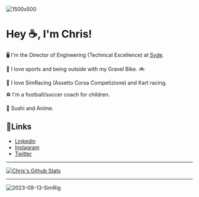 ![1500x500](https://github.com/user-attachments/assets/a6603696-2fe5-42cb-93cc-205417cb1ca1)


# Hey ☕, I'm Chris!

🖥️ I'm the Director of Engineering (Technical Excellence) at [Syde](https://syde.com).

💪 I love sports and being outside with my Gravel Bike. 🚲

🏁 I love SimRacing (Assetto Corsa Competizione) and Kart racing.

⚽ I'm a football/soccer coach for children.

🍣 Sushi and Anime.

## 🔗Links

- [Linkedin](https://www.linkedin.com/in/christian-leucht-440500127/)
- [Instagram](https://www.instagram.com/chrisxapex/)
- [Twitter](https://twitter.com/fixgemacht)

---

[![Chris's Github Stats](https://github-readme-stats.vercel.app/api?username=chrico&count_private=true&show_icons=true&theme=dark)](https://github.com/chrico)

---

![2023-09-13-SimRig](https://github.com/Chrico/Chrico/assets/3417446/51d247c2-c304-4a3d-84db-1e768cbba18d)
